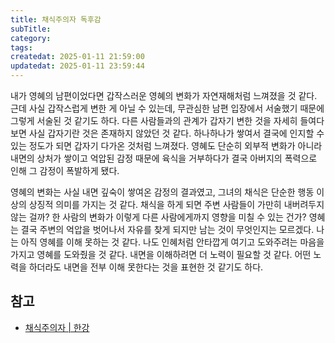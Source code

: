 ```yaml
---
title: 채식주의자 독후감
subTitle:
category:
tags:
createdat: 2025-01-11 21:59:00
updatedat: 2025-01-11 23:59:44
---
```

내가 영혜의 남편이었다면 갑작스러운 영혜의 변화가 자연재해처럼 느껴졌을 것 같다.
근데 사실 갑작스럽게 변한 게 아닐 수 있는데, 무관심한 남편 입장에서 서술했기
때문에 그렇게 서술된 것 같기도 하다. 다른 사람들과의 관계가 갑자기 변한 것을
자세히 들여다보면 사실 갑자기란 것은 존재하지 않았던 것 같다. 하나하나가 쌓여서
결국에 인지할 수 있는 정도가 되면 갑자기 다가온 것처럼 느껴졌다. 영혜도 단순히
외부적 변화가 아니라 내면의 상처가 쌓이고 억압된 감정 때문에 육식을 거부하다가
결국 아버지의 폭력으로 인해 그 감정이 폭발하게 됐다.  

영혜의 변화는 사실 내면 깊숙이 쌓여온 감정의 결과였고, 그녀의 채식은 단순한 행동 이상의 상징적 의미를 가지는 것 같다. 채식을 하게 되면 주변 사람들이 가만히 내버려두지 않는 걸까? 한 사람의 변화가 이렇게 다른 사람에게까지 영향을 미칠 수 있는 건가? 영혜는 결국 주변의 억압을 벗어나서 자유를 찾게 되지만 남는 것이 무엇인지는 모르겠다. 나는 아직 영혜를 이해 못하는 것 같다. 나도 인혜처럼 안타깝게 여기고 도와주려는 마음을 가지고 영혜를 도와줬을 것 같다. 내면을 이해하려면 더 노력이 필요할 것 같다. 어떤 노력을 하더라도 내면을 전부 이해 못한다는 것을 표현한 것 같기도 하다.

## 참고

* [채식주의자 \| 한강](https://product.kyobobook.co.kr/detail/S000000610650)
